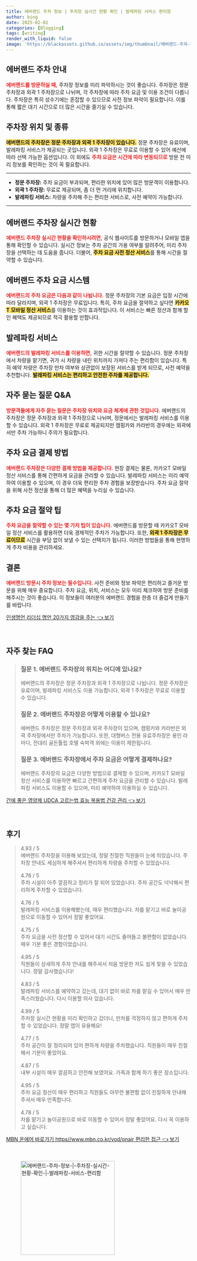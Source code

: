 ```yaml
---
title: 에버랜드 주차 정보 | 주차장 실시간 현황 확인 | 발레파킹 서비스 편리함
author: bing
date: 2025-02-02
categories: [Blogging]
tags: [writing]
render_with_liquid: false
image: 'https://blackassets.github.io/assets/img/thumbnail/에버랜드-주차-정보-|-주차장-실시간-현황-확인-|-발레파킹-서비스-편리함.webp'
---
```



<h2 id='에버랜드_주차_안내'>에버랜드 주차 안내</h2>

<p><b><span style="color: #ee2323;">에버랜드를 방문하실 때,</span></b> 주차장 정보를 미리 파악하시는 것이 좋습니다. 주차장은 정문 주차장과 외곽 1 주차장으로 나뉘며, 각 주차장에 따라 주차 요금 및 이용 조건이 다릅니다. 주차장은 특히 성수기에는 혼잡할 수 있으므로 사전 정보 파악이 필요합니다. 이를 통해 짧은 대기 시간으로 더 많은 시간을 즐기실 수 있습니다.</p>

<h2 id='주차장_위치와_종류'>주차장 위치 및 종류</h2>

<p><b><span style="background-color: #ffe066;">에버랜드의 주차장은 정문 주차장과 외곽 1 주차장이 있습니다.</span></b> 정문 주차장은 유료이며, 발레파킹 서비스가 제공되는 곳입니다. 외곽 1 주차장은 무료로 이용할 수 있어 예산에 따라 선택 가능한 옵션입니다. 이 외에도 <b><span style="color: #ee2323;">주차 요금은 시간에 따라 변동되므로</span></b> 방문 전 미리 정보를 확인하는 것이 꼭 필요합니다.</p>

<hr />

<ul>
    <li><b>정문 주차장:</b> 주차 요금이 부과되며, 편리한 위치에 있어 많은 방문객이 이용합니다.</li>
    <li><b>외곽 1 주차장:</b> 무료로 제공되며, 좀 더 먼 거리에 위치합니다.</li>
    <li><b>발레파킹 서비스:</b> 차량을 주차해 주는 편리한 서비스로, 사전 예약이 가능합니다.</li>
</ul>

<hr />

<h2 id='실시간_주차장_현황'>에버랜드 주차장 실시간 현황</h2>

<p><b><span style="color: #ee2323;">에버랜드 주차장 실시간 현황을 확인하시려면,</span></b> 공식 웹사이트를 방문하거나 모바일 앱을 통해 확인할 수 있습니다. 실시간 정보는 주차 공간의 가용 여부를 알려주어, 미리 주차장을 선택하는 데 도움을 줍니다. 더불어, <b><span style="background-color: #ffe066;">주차 요금 사전 정산 서비스</span></b>를 통해 시간을 절약할 수 있습니다.</p>

<h2 id='주차_요금_시스템'>에버랜드 주차 요금 시스템</h2>

<p><b><span style="color: #ee2323;">에버랜드의 주차 요금은 다음과 같이 나뉩니다.</span></b> 정문 주차장의 기본 요금은 입장 시간에 따라 달라지며, 외곽 1 주차장은 무료입니다. 특히, 주차 요금을 절약하고 싶다면 <b><span style="background-color: #ffe066;">카카오T 모바일 정산 서비스</span></b>를 이용하는 것이 효과적입니다. 이 서비스는 빠른 정산과 함께 할인 혜택도 제공되므로 적극 활용할 만합니다.</p>

<h2 id='발레파킹_서비스'>발레파킹 서비스</h2>

<p><b><span style="color: #ee2323;">에버랜드의 발레파킹 서비스를 이용하면,</span></b> 귀한 시간을 절약할 수 있습니다. 정문 주차장에서 차량을 맡기면, 귀가 시 차량을 내린 위치까지 가져다 주는 편리함이 있습니다. 특히 예약 차량은 주차장 만차 여부와 상관없이 보장된 서비스를 받게 되므로, 사전 예약을 추천합니다. <b><span style="background-color: #ffe066;">발레파킹 서비스는 편리하고 안전한 주차를 제공합니다.</span></b></p>

<h2 id='자주_묻는_질문'>자주 묻는 질문 Q&A</h2>

<p><b><span style="color: #ee2323;">방문객들에게 자주 묻는 질문은 주차장 위치와 요금 체계에 관한 것입니다.</span></b> 에버랜드의 주차장은 정문 주차장과 외곽 1 주차장으로 나뉘며, 정문에서는 발레파킹 서비스를 이용할 수 있습니다. 외곽 1 주차장은 무료로 제공되지만 캠핑카와 카라반의 경우에는 외곽에서만 주차 가능하니 주의가 필요합니다.</p>

<h2 id='결제_방법'>주차 요금 결제 방법</h2>

<p><b><span style="color: #ee2323;">에버랜드 주차장은 다양한 결제 방법을 제공합니다.</span></b> 현장 결제는 물론, 카카오T 모바일 정산 서비스를 통해 간편하게 요금을 관리할 수 있습니다. 발레파킹 서비스는 미리 예약하여 이용할 수 있으며, 이 경우 더욱 편리한 주차 경험을 보장받습니다. 주차 요금 절약을 위해 사전 정산을 통해 더 많은 혜택을 누리실 수 있습니다.</p>

<h2 id='주차_팁'>주차 요금 절약 팁</h2>

<p><b><span style="color: #ee2323;">주차 요금을 절약할 수 있는 몇 가지 팁이 있습니다.</span></b> 에버랜드를 방문할 때 카카오T 모바일 정산 서비스를 활용하면 더욱 경제적인 주차가 가능합니다. 또한, <b><span style="background-color: #ffe066;">외곽 1 주차장은 무료이므로</span></b> 시간을 부담 없이 보낼 수 있는 선택지가 됩니다. 이러한 방법들을 통해 현명하게 주차 비용을 관리하세요.</p>

<h2 id='결론'>결론</h2>

<p><b><span style="color: #ee2323;">에버랜드 방문시 주차 정보는 필수입니다.</span></b> 사전 준비와 정보 파악은 편리하고 즐거운 방문을 위해 매우 중요합니다. 주차 요금, 위치, 서비스는 모두 미리 체크하여 방문 준비를 해주시는 것이 좋습니다. 이 정보들이 여러분의 에버랜드 경험을 한층 더 즐겁게 만들기를 바랍니다.</p>


<p><a class="click-button" title="인생명언 리더십 명언 20가지 영감을 주는" href="https://blackassets.github.io/posts/%EC%9D%B8%EC%83%9D%EB%AA%85%EC%96%B8-%EB%A6%AC%EB%8D%94%EC%8B%AD-%EB%AA%85%EC%96%B8-20%EA%B0%80%EC%A7%80-%EC%98%81%EA%B0%90%EC%9D%84-%EC%A3%BC%EB%8A%94/" rel="dofollow">인생명언 리더십 명언 20가지 영감을 주는 👈 보기</a></p><br>
<h2 id='자주_찾는_FAQ'>자주 찾는 FAQ</h2>
<div itemscope="" itemtype="https://schema.org/FAQPage"> 
<blockquote> 
<div itemscope="" itemprop="mainEntity" itemtype="https://schema.org/Question"> 
<h3 itemprop="name">질문 1. 에버랜드 주차장의 위치는 어디에 있나요?</h3> 
<div itemscope="" itemprop="acceptedAnswer" itemtype="https://schema.org/Answer"> 
<span itemprop="text"> 
<p>에버랜드의 주차장은 정문 주차장과 외곽 1 주차장으로 나뉩니다. 정문 주차장은 유료이며, 발레파킹 서비스도 이용 가능합니다. 외곽 1 주차장은 무료로 이용할 수 있습니다.</p> 
</span> 
</div> 
</div> 

<div itemscope="" itemprop="mainEntity" itemtype="https://schema.org/Question"> 
<h3 itemprop="name">질문 2. 에버랜드 주차장은 어떻게 이용할 수 있나요?</h3> 
<div itemscope="" itemprop="acceptedAnswer" itemtype="https://schema.org/Answer"> 
<span itemprop="text"> 
<p>에버랜드 주차장은 정문 주차장과 외곽 주차장이 있으며, 캠핑카와 카라반은 외곽 주차장에서만 주차가 가능합니다. 또한, 대형버스 전용 유료주차장은 용인 라마다, 전대리 골든튤립 호텔 숙박객 외에는 이용이 제한됩니다.</p> 
</span> 
</div> 
</div> 

<div itemscope="" itemprop="mainEntity" itemtype="https://schema.org/Question"> 
<h3 itemprop="name">질문 3. 에버랜드 주차장에서 주차 요금은 어떻게 결제하나요?</h3> 
<div itemscope="" itemprop="acceptedAnswer" itemtype="https://schema.org/Answer"> 
<span itemprop="text"> 
<p>에버랜드 주차장의 요금은 다양한 방법으로 결제할 수 있으며, 카카오T 모바일 정산 서비스를 이용하면 빠르고 간편하게 주차 요금을 관리할 수 있습니다. 발레파킹 서비스도 이용할 수 있으며, 미리 예약하여 이용하실 수 있습니다.</p> 
</span> 
</div> 
</div> 
</blockquote> 
</div>
<p><a class="click-button" title="간에 좋은 영양제 UDCA 고르는법 효능 복용법 건강 관리" href="https://blackassets.github.io/posts/%EA%B0%84%EC%97%90-%EC%A2%8B%EC%9D%80-%EC%98%81%EC%96%91%EC%A0%9C-UDCA-%EA%B3%A0%EB%A5%B4%EB%8A%94%EB%B2%95-%ED%9A%A8%EB%8A%A5-%EB%B3%B5%EC%9A%A9%EB%B2%95-%EA%B1%B4%EA%B0%95-%EA%B4%80%EB%A6%AC/" rel="dofollow">간에 좋은 영양제 UDCA 고르는법 효능 복용법 건강 관리 👈 보기</a></p><br>
<h2 id='후기'>후기</h2>
<div itemscope itemtype="https://schema.org/Product">
  <blockquote>
  <div itemprop="review" itemscope itemtype="https://schema.org/Review">
      <div itemprop="reviewRating" itemscope itemtype="https://schema.org/Rating"> <span itemprop="ratingValue">4.93</span> / <span itemprop="bestRating">5</span> </div>
      <span itemprop="reviewBody">에버랜드 주차장을 이용해 보았는데, 정말 친절한 직원들이 눈에 띄었습니다. 주차장 안내도 세심하게 해주셔서 편리하게 차량을 주차할 수 있었습니다.</span>
  </div>
  <br>
  <div itemprop="review" itemscope itemtype="https://schema.org/Review">
      <div itemprop="reviewRating" itemscope itemtype="https://schema.org/Rating"> <span itemprop="ratingValue">4.76</span> / <span itemprop="bestRating">5</span> </div>
      <span itemprop="reviewBody">주차 시설이 아주 깔끔하고 정리가 잘 되어 있었습니다. 주차 공간도 넉넉해서 편리하게 주차할 수 있었습니다.</span>
  </div>
  <br>
  <div itemprop="review" itemscope itemtype="https://schema.org/Review">
      <div itemprop="reviewRating" itemscope itemtype="https://schema.org/Rating"> <span itemprop="ratingValue">4.76</span> / <span itemprop="bestRating">5</span> </div>
      <span itemprop="reviewBody">발레파킹 서비스를 이용해봤는데, 매우 편리했습니다. 차를 맡기고 바로 놀이공원으로 이동할 수 있어서 정말 좋았어요.</span>
  </div>
  <br>
  <div itemprop="review" itemscope itemtype="https://schema.org/Review">
      <div itemprop="reviewRating" itemscope itemtype="https://schema.org/Rating"> <span itemprop="ratingValue">4.75</span> / <span itemprop="bestRating">5</span> </div>
      <span itemprop="reviewBody">주차 요금을 사전 정산할 수 있어서 대기 시간도 줄어들고 불편함이 없었습니다. 매우 기분 좋은 경험이었습니다.</span>
  </div>
  <br>
  <div itemprop="review" itemscope itemtype="https://schema.org/Review">
      <div itemprop="reviewRating" itemscope itemtype="https://schema.org/Rating"> <span itemprop="ratingValue">4.95</span> / <span itemprop="bestRating">5</span> </div>
      <span itemprop="reviewBody">직원들이 상세하게 주차 안내를 해주셔서 처음 방문한 저도 쉽게 찾을 수 있었습니다. 정말 감사했습니다!</span>
  </div>
  <br>
  <div itemprop="review" itemscope itemtype="https://schema.org/Review">
      <div itemprop="reviewRating" itemscope itemtype="https://schema.org/Rating"> <span itemprop="ratingValue">4.83</span> / <span itemprop="bestRating">5</span> </div>
      <span itemprop="reviewBody">발레파킹 서비스를 예약하고 갔는데, 대기 없이 바로 차를 맡길 수 있어서 매우 만족스러웠습니다. 다시 이용할 의사 있습니다.</span>
  </div>
  <br>
  <div itemprop="review" itemscope itemtype="https://schema.org/Review">
      <div itemprop="reviewRating" itemscope itemtype="https://schema.org/Rating"> <span itemprop="ratingValue">4.99</span> / <span itemprop="bestRating">5</span> </div>
      <span itemprop="reviewBody">주차장 실시간 현황을 미리 확인하고 갔더니, 만차를 걱정하지 않고 편하게 주차할 수 있었습니다. 정말 앱이 유용해요!</span>
  </div>
  <br>
  <div itemprop="review" itemscope itemtype="https://schema.org/Review">
      <div itemprop="reviewRating" itemscope itemtype="https://schema.org/Rating"> <span itemprop="ratingValue">4.77</span> / <span itemprop="bestRating">5</span> </div>
      <span itemprop="reviewBody">주차 공간이 잘 정리되어 있어 편하게 차량을 주차했습니다. 직원들이 매우 친절해서 기분이 좋았어요.</span>
  </div>
  <br>
  <div itemprop="review" itemscope itemtype="https://schema.org/Review">
      <div itemprop="reviewRating" itemscope itemtype="https://schema.org/Rating"> <span itemprop="ratingValue">4.87</span> / <span itemprop="bestRating">5</span> </div>
      <span itemprop="reviewBody">내부 시설이 매우 깔끔하고 안전해 보였어요. 가족과 함께 하기 좋은 장소입니다.</span>
  </div>
  <br>
  <div itemprop="review" itemscope itemtype="https://schema.org/Review">
      <div itemprop="reviewRating" itemscope itemtype="https://schema.org/Rating"> <span itemprop="ratingValue">4.95</span> / <span itemprop="bestRating">5</span> </div>
      <span itemprop="reviewBody">주차 요금 정산이 매우 편리하고 직원들도 아무런 불편함 없이 친절하게 안내해 주셔서 매우 만족합니다.</span>
  </div>
  <br>
  <div itemprop="review" itemscope itemtype="https://schema.org/Review">
      <div itemprop="reviewRating" itemscope itemtype="https://schema.org/Rating"> <span itemprop="ratingValue">4.78</span> / <span itemprop="bestRating">5</span> </div>
      <span itemprop="reviewBody">차를 맡기고 놀이공원으로 바로 이동할 수 있어서 정말 좋았어요. 다시 꼭 이용하고 싶습니다.</span>
  </div>
  </blockquote>
</div>
<p><a class="click-button" title="MBN 온에어 바로가기 https//www.mbn.co.kr/vod/onair 편리한 접근" href="https://blackassets.github.io/posts/MBN-%EC%98%A8%EC%97%90%EC%96%B4-%EB%B0%94%EB%A1%9C%EA%B0%80%EA%B8%B0-httpswww.mbn.co.krvodonair-%ED%8E%B8%EB%A6%AC%ED%95%9C-%EC%A0%91%EA%B7%BC/" rel="dofollow">MBN 온에어 바로가기 https//www.mbn.co.kr/vod/onair 편리한 접근 👈 보기</a></p><br>
<figure class="image"><img src="https://blackassets.github.io/assets/img/thumbnail/에버랜드-주차-정보-|-주차장-실시간-현황-확인-|-발레파킹-서비스-편리함.webp" alt="에버랜드-주차-정보-|-주차장-실시간-현황-확인-|-발레파킹-서비스-편리함" width="256" height="256"></figure>